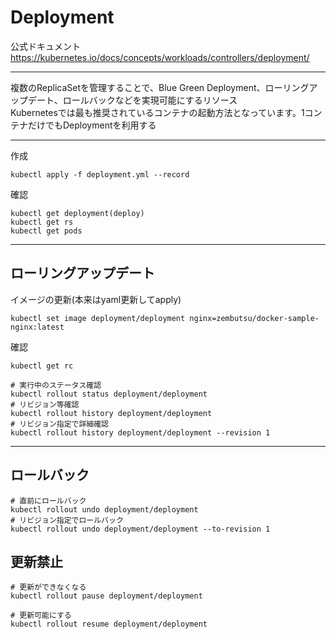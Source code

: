 # Deployment

公式ドキュメント<br />
https://kubernetes.io/docs/concepts/workloads/controllers/deployment/

---

複数のReplicaSetを管理することで、Blue Green Deployment、ローリングアップデート、ロールバックなどを実現可能にするリソース<br />
Kubernetesでは最も推奨されているコンテナの起動方法となっています。1コンテナだけでもDeploymentを利用する<br />

---

作成
```
kubectl apply -f deployment.yml --record
```

確認
```
kubectl get deployment(deploy)
kubectl get rs
kubectl get pods
```

---

## ローリングアップデート

イメージの更新(本来はyaml更新してapply)
```
kubectl set image deployment/deployment nginx=zembutsu/docker-sample-nginx:latest
```

確認
```
kubectl get rc

# 実行中のステータス確認
kubectl rollout status deployment/deployment
# リビジョン等確認
kubectl rollout history deployment/deployment
# リビジョン指定で詳細確認
kubectl rollout history deployment/deployment --revision 1
```

---

## ロールバック
```
# 直前にロールバック
kubectl rollout undo deployment/deployment
# リビジョン指定でロールバック
kubectl rollout undo deployment/deployment --to-revision 1
```

## 更新禁止
```
# 更新ができなくなる
kubectl rollout pause deployment/deployment

# 更新可能にする
kubectl rollout resume deployment/deployment
```

